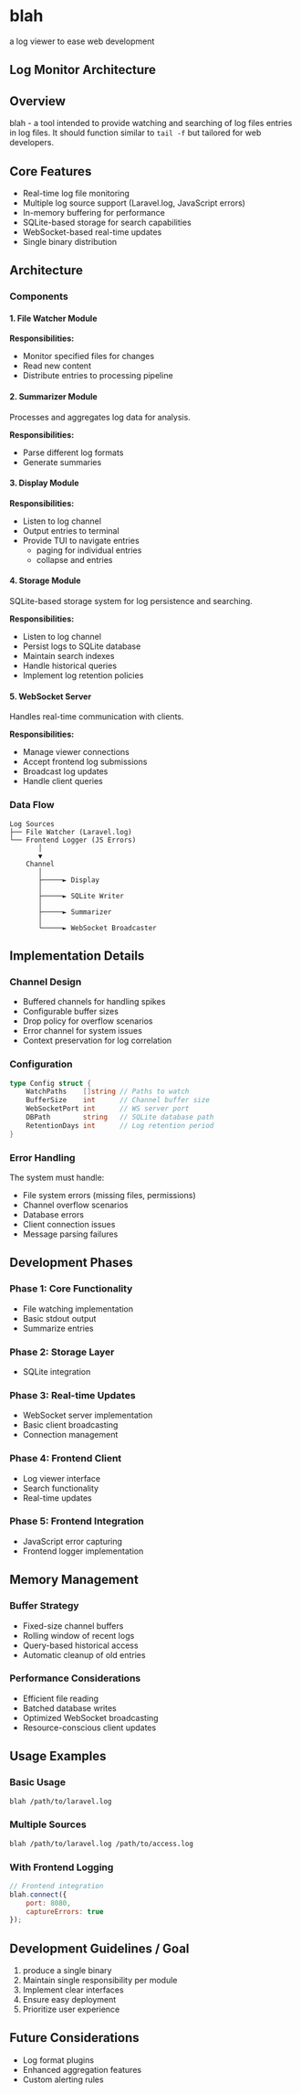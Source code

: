 # blah

a log viewer to ease web development

## Log Monitor Architecture

## Overview

blah - a tool intended to provide watching and searching of log files entries in log files.  It should function similar to `tail -f` but tailored for web developers.

## Core Features

- Real-time log file monitoring
- Multiple log source support (Laravel.log, JavaScript errors)
- In-memory buffering for performance
- SQLite-based storage for search capabilities
- WebSocket-based real-time updates
- Single binary distribution

## Architecture

### Components

#### 1. File Watcher Module

**Responsibilities:**

- Monitor specified files for changes
- Read new content
- Distribute entries to processing pipeline

#### 2. Summarizer Module

Processes and aggregates log data for analysis.

**Responsibilities:**

- Parse different log formats
- Generate summaries

#### 3. Display Module

**Responsibilities:**

- Listen to log channel
- Output entries to terminal
- Provide TUI to navigate entries
    - paging for individual entries
    - collapse and entries

#### 4. Storage Module

SQLite-based storage system for log persistence and searching.

**Responsibilities:**

- Listen to log channel
- Persist logs to SQLite database
- Maintain search indexes
- Handle historical queries
- Implement log retention policies

#### 5. WebSocket Server

Handles real-time communication with clients.

**Responsibilities:**

- Manage viewer connections
- Accept frontend log submissions
- Broadcast log updates
- Handle client queries

### Data Flow

```
Log Sources
├── File Watcher (Laravel.log)
└── Frontend Logger (JS Errors)
       │
       ▼
    Channel
       │
       ├─────► Display
       │
       ├─────► SQLite Writer
       │
       ├─────► Summarizer
       │
       └─────► WebSocket Broadcaster
```

## Implementation Details

### Channel Design

- Buffered channels for handling spikes
- Configurable buffer sizes
- Drop policy for overflow scenarios
- Error channel for system issues
- Context preservation for log correlation

### Configuration

```go
type Config struct {
    WatchPaths    []string // Paths to watch
    BufferSize    int      // Channel buffer size
    WebSocketPort int      // WS server port
    DBPath        string   // SQLite database path
    RetentionDays int      // Log retention period
}
```

### Error Handling

The system must handle:

- File system errors (missing files, permissions)
- Channel overflow scenarios
- Database errors
- Client connection issues
- Message parsing failures

## Development Phases

### Phase 1: Core Functionality

- File watching implementation
- Basic stdout output
- Summarize entries

### Phase 2: Storage Layer

- SQLite integration

### Phase 3: Real-time Updates

- WebSocket server implementation
- Basic client broadcasting
- Connection management

### Phase 4: Frontend Client

- Log viewer interface
- Search functionality
- Real-time updates

### Phase 5: Frontend Integration

- JavaScript error capturing
- Frontend logger implementation

## Memory Management

### Buffer Strategy

- Fixed-size channel buffers
- Rolling window of recent logs
- Query-based historical access
- Automatic cleanup of old entries

### Performance Considerations

- Efficient file reading
- Batched database writes
- Optimized WebSocket broadcasting
- Resource-conscious client updates

## Usage Examples

### Basic Usage

```bash
blah /path/to/laravel.log
```

### Multiple Sources

```bash
blah /path/to/laravel.log /path/to/access.log
```

### With Frontend Logging

```javascript
// Frontend integration
blah.connect({
    port: 8080,
    captureErrors: true
});
```

## Development Guidelines / Goal

1. produce a single binary
2. Maintain single responsibility per module
3. Implement clear interfaces
4. Ensure easy deployment
5. Prioritize user experience

## Future Considerations

- Log format plugins
- Enhanced aggregation features
- Custom alerting rules
